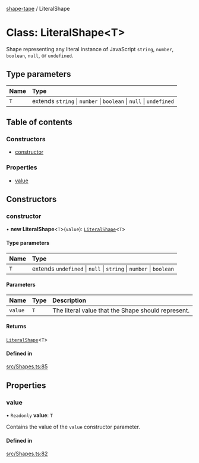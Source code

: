 [shape-tape](../index.md) / LiteralShape

# Class: LiteralShape\<T\>

Shape representing any literal instance of JavaScript `string`, `number`, `boolean`, `null`,
or `undefined`.

## Type parameters

| Name | Type |
| :------ | :------ |
| `T` | extends `string` \| `number` \| `boolean` \| ``null`` \| `undefined` |

## Table of contents

### Constructors

- [constructor](LiteralShape.md#constructor)

### Properties

- [value](LiteralShape.md#value)

## Constructors

### constructor

• **new LiteralShape**\<`T`\>(`value`): [`LiteralShape`](LiteralShape.md)\<`T`\>

#### Type parameters

| Name | Type |
| :------ | :------ |
| `T` | extends `undefined` \| ``null`` \| `string` \| `number` \| `boolean` |

#### Parameters

| Name | Type | Description |
| :------ | :------ | :------ |
| `value` | `T` | The literal value that the Shape should represent. |

#### Returns

[`LiteralShape`](LiteralShape.md)\<`T`\>

#### Defined in

[src/Shapes.ts:85](https://github.com/paulbarmstrong/shape-tape/blob/f34d799/src/Shapes.ts#L85)

## Properties

### value

• `Readonly` **value**: `T`

Contains the value of the `value` constructor parameter.

#### Defined in

[src/Shapes.ts:82](https://github.com/paulbarmstrong/shape-tape/blob/f34d799/src/Shapes.ts#L82)
